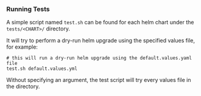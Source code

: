 
### Running Tests

A simple script named `test.sh` can be found for each helm chart under the `tests/<CHART>/` directory.

It will try to perform a dry-run helm upgrade using the specified values file, for example:

```
# this will run a dry-run helm upgrade using the default.values.yaml file
test.sh default.values.yml
```

Without specifying an argument, the test script will try every values file in the directory.
